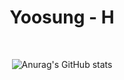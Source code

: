  <div align="center"><sdfdf> 
 
 # Yoosung - H
 
 <div align="center"><sdfdf> 
 
 
 

![Anurag's GitHub stats](https://github-readme-stats.vercel.app/api?username=Hongyoosung&show_icons=true&theme=aura)


